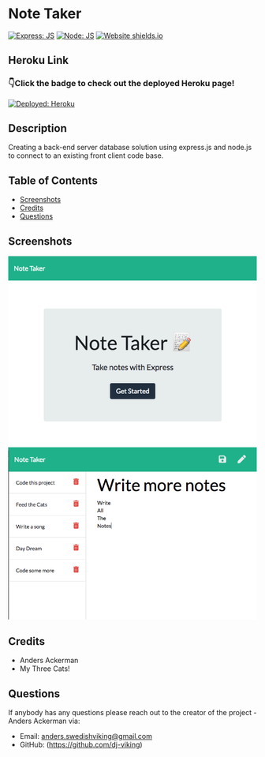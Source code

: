 # Note Taker

[![Express: JS](https://img.shields.io/badge/Express-JS-blue.svg)](https://shields.io/) [![Node: JS](https://img.shields.io/badge/Node-JS-1abc9c.svg)](https://shields.io/)  [![Website shields.io](https://img.shields.io/website-up-down-<COLOR>-red/http/shields.io.svg)](https://server-note-buddy.herokuapp.com/)

## Heroku Link
### 👇Click the badge to check out the deployed Heroku page! 
[![Deployed: Heroku](https://img.shields.io/badge/Deployed-Heroku-6517DD.svg)](https://server-note-buddy.herokuapp.com/)



## Description 

Creating a back-end server database solution using express.js and node.js to connect to an existing front client code base.

## Table of Contents
* [Screenshots](#Screenshots)
* [Credits](#credits)
* [Questions](#Questions)

## Screenshots

![Screenshot one](./screenshots/screenshot1.png)
![Screenshot two](./screenshots/screenshot2.png)

## Credits

* Anders Ackerman
* My Three Cats!

## Questions

If anybody has any questions please reach out to the creator of the project - Anders Ackerman via:
* Email: anders.swedishviking@gmail.com
* GitHub: (https://github.com/dj-viking)

